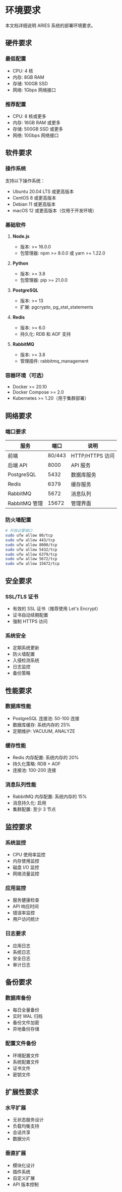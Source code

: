 # 环境要求

本文档详细说明 ARIES 系统的部署环境要求。

## 硬件要求

### 最低配置

- CPU: 4 核
- 内存: 8GB RAM
- 存储: 100GB SSD
- 网络: 1Gbps 网络接口

### 推荐配置

- CPU: 8 核或更多
- 内存: 16GB RAM 或更多
- 存储: 500GB SSD 或更多
- 网络: 10Gbps 网络接口

## 软件要求

### 操作系统

支持以下操作系统：
- Ubuntu 20.04 LTS 或更高版本
- CentOS 8 或更高版本
- Debian 11 或更高版本
- macOS 12 或更高版本（仅用于开发环境）

### 基础软件

1. **Node.js**
   - 版本: >= 16.0.0
   - 包管理器: npm >= 8.0.0 或 yarn >= 1.22.0

2. **Python**
   - 版本: >= 3.8
   - 包管理器: pip >= 21.0.0

3. **PostgreSQL**
   - 版本: >= 13
   - 扩展: pgcrypto, pg_stat_statements

4. **Redis**
   - 版本: >= 6.0
   - 持久化: RDB 和 AOF 支持

5. **RabbitMQ**
   - 版本: >= 3.8
   - 管理插件: rabbitmq_management

### 容器环境（可选）

- Docker >= 20.10
- Docker Compose >= 2.0
- Kubernetes >= 1.20（用于集群部署）

## 网络要求

### 端口要求

| 服务 | 端口 | 说明 |
|------|------|------|
| 前端 | 80/443 | HTTP/HTTPS 访问 |
| 后端 API | 8000 | API 服务 |
| PostgreSQL | 5432 | 数据库服务 |
| Redis | 6379 | 缓存服务 |
| RabbitMQ | 5672 | 消息队列 |
| RabbitMQ 管理 | 15672 | 管理界面 |

### 防火墙配置

```bash
# 开放必要端口
sudo ufw allow 80/tcp
sudo ufw allow 443/tcp
sudo ufw allow 8000/tcp
sudo ufw allow 5432/tcp
sudo ufw allow 6379/tcp
sudo ufw allow 5672/tcp
sudo ufw allow 15672/tcp
```

## 安全要求

### SSL/TLS 证书

- 有效的 SSL 证书（推荐使用 Let's Encrypt）
- 证书自动续期配置
- 强制 HTTPS 访问

### 系统安全

- 定期系统更新
- 防火墙配置
- 入侵检测系统
- 日志监控
- 备份策略

## 性能要求

### 数据库性能

- PostgreSQL 连接池: 50-100 连接
- 数据库缓存: 系统内存的 25%
- 定期维护: VACUUM, ANALYZE

### 缓存性能

- Redis 内存配置: 系统内存的 20%
- 持久化策略: RDB + AOF
- 连接池: 100-200 连接

### 消息队列性能

- RabbitMQ 内存配置: 系统内存的 15%
- 消息持久化: 启用
- 集群配置: 至少 3 节点

## 监控要求

### 系统监控

- CPU 使用率监控
- 内存使用监控
- 磁盘 I/O 监控
- 网络流量监控

### 应用监控

- 服务健康检查
- API 响应时间
- 错误率监控
- 用户访问统计

### 日志要求

- 应用日志
- 系统日志
- 安全日志
- 审计日志

## 备份要求

### 数据库备份

- 每日全量备份
- 实时 WAL 归档
- 备份文件加密
- 异地备份存储

### 配置文件备份

- 环境配置文件
- 系统配置文件
- 证书文件
- 密钥文件

## 扩展性要求

### 水平扩展

- 无状态服务设计
- 负载均衡支持
- 会话共享
- 数据分片

### 垂直扩展

- 模块化设计
- 插件系统
- 自定义扩展
- API 版本控制 